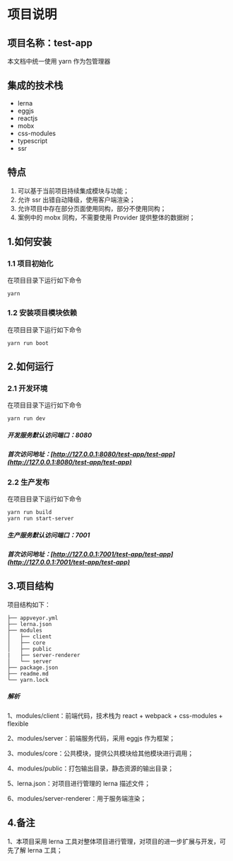 # 项目说明



## 项目名称：test-app



本文档中统一使用 yarn 作为包管理器


## 集成的技术栈

- lerna
- eggjs
- reactjs
- mobx
- css-modules
- typescript
- ssr

## 特点
1. 可以基于当前项目持续集成模块与功能；
2. 允许 ssr 出错自动降级，使用客户端渲染；
3. 允许项目中存在部分页面使用同构，部分不使用同构；
4. 案例中的 mobx 同构，不需要使用 Provider 提供整体的数据树；


## 1.如何安装


### 1.1 项目初始化

在项目目录下运行如下命令

```
yarn
```

### 1.2 安装项目模块依赖

在项目目录下运行如下命令

```
yarn run boot
```

## 2.如何运行

### 2.1 开发环境

在项目目录下运行如下命令

```
yarn run dev
```

##### 开发服务默认访问端口：8080

##### 首次访问地址：[http://127.0.0.1:8080/test-app/test-app](http://127.0.0.1:8080/test-app/test-app)

### 2.2 生产发布

在项目目录下运行如下命令

```
yarn run build
yarn run start-server
```

##### 生产服务默认访问端口：7001

##### 首次访问地址：[http://127.0.0.1:7001/test-app/test-app](http://127.0.0.1:7001/test-app/test-app)



## 3.项目结构

项目结构如下：

```
├── appveyor.yml
├── lerna.json
├── modules
│   ├── client
│   ├── core
│   ├── public
|   ├── server-renderer
│   └── server
├── package.json
├── readme.md
└── yarn.lock
```

##### 解析

1、modules/client：前端代码，技术栈为 react + webpack + css-modules + flexible

2、modules/server：前端服务代码，采用 eggjs 作为框架；

3、modules/core：公共模块，提供公共模块给其他模块进行调用；

4、modules/public：打包输出目录，静态资源的输出目录；

5、lerna.json：对项目进行管理的 lerna 描述文件；

6、modules/server-renderer：用于服务端渲染；


## 4.备注

1、本项目采用 lerna 工具对整体项目进行管理，对项目的进一步扩展与开发，可先了解 lerna 工具；
